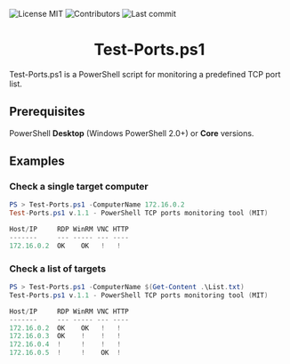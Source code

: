 <!-- start project-info -->
<!--
project_title: monitoriza-urls
github_project: https://github.com/atareao/monitoriza-urls
license: MIT
icon: /datos/Sync/Programacion/Python/monitoriza-urls/data/icons/binoculars.svg
homepage: https://www.atareao.es/tutorial/trabajando-con-systemd/monitoriza-urls
license-badge: True
contributors-badge: True
lastcommit-badge: True
codefactor-badge: True
--->
<!-- end project-info -->

<!-- start badges -->
![License MIT](https://img.shields.io/badge/license-MIT-green)
![Contributors](https://img.shields.io/github/contributors-anon/jouleSoft/Test-Ports.ps1)
![Last commit](https://img.shields.io/github/last-commit/jouleSoft/Test-Ports.ps1)
<!-- end badges -->

<!-- start description -->
<h1 align="center"><span id="project_title">Test-Ports.ps1</span></h1>
<p><span id="project_title">Test-Ports.ps1</span> is a PowerShell script for monitoring a predefined TCP port list.</p>
<!-- end description -->

<!-- start prerequisites -->
## Prerequisites
PowerShell **Desktop** (Windows PowerShell 2.0+) or **Core** versions.
<!-- end prerequisites -->

<!-- start examples -->
## Examples
### Check a single target computer

``` PowerShell
PS > Test-Ports.ps1 -ComputerName 172.16.0.2
Test-Ports.ps1 v.1.1 - PowerShell TCP ports monitoring tool (MIT)

Host/IP     RDP WinRM VNC HTTP
-------     --- ----- --- ----
172.16.0.2  OK    OK   !   !
```

### Check a list of targets 

``` PowerShell
PS > Test-Ports.ps1 -ComputerName $(Get-Content .\List.txt) 
Test-Ports.ps1 v.1.1 - PowerShell TCP ports monitoring tool (MIT)

Host/IP     RDP WinRM VNC HTTP
-------     --- ----- --- ----
172.16.0.2  OK    OK   !   !
172.16.0.3  OK    !    !   !
172.16.0.4  !     !    !   !
172.16.0.5  !     !    OK  !
```
<!-- end examples -->
